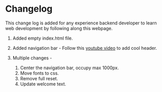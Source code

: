 # Changelog
This change log is added for any experience backend developer to learn web development by following along this webpage. 

1. Added empty index.html file.

2. Added navigation bar - Follow this [youtube video](https://www.youtube.com/watch?v=GxwHXxumdQk) to add cool header.

3. Multiple changes - 
   1. Center the navigation bar, occupy max 1000px.
   2. Move fonts to css.
   3. Remove full reset.
   4. Update welcome text.